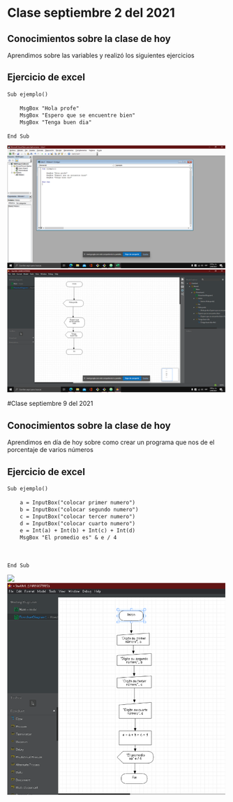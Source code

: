 # Clase septiembre 2 del 2021

## Conocimientos sobre la clase de hoy

Aprendimos sobre las variables y realizó los siguientes ejercicios

## Ejercicio de excel

```
Sub ejemplo()

    MsgBox "Hola profe"
    MsgBox "Espero que se encuentre bien"
    MsgBox "Tenga buen dia"

End Sub

```
<img src="img/imgt.png" width="500">


<img src="img/flujo.png" width="500">





#Clase septiembre 9 del 2021

## Conocimientos sobre la clase de hoy

Aprendimos en día de hoy sobre como crear un programa que nos de el porcentaje de varios números

## Ejercicio de excel
```
Sub ejemplo()

    a = InputBox("colocar primer numero")
    b = InputBox("colocar segundo numero")
    c = InputBox("colocar tercer numero")
    d = InputBox("colocar cuarto numero")
    e = Int(a) + Int(b) + Int(c) + Int(d)
    MsgBox "El promedio es" & e / 4



End Sub

```

<img src="img/promedio.png" width="500">


<img src="img/flujoporcentaje.png" width="500">
